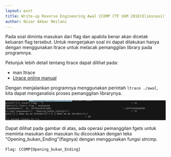 ```yaml
---
layout: post
title: Write-up Reverse Engineering Awal CCOMP CTF UGM 2018(Eliminasi)
author: Nizar Akbar Meilani
---
```


Pada soal diminta masukan dari flag dan apabila benar akan dicetak keluaran flag tersebut. Untuk mengerjakan soal ini dapat dilakukan hanya dengan menggunakan ltrace untuk melacak pemanggilan library pada programnya.

Petunjuk lebih detail tentang ltrace dapat dilihat pada:

* man ltrace
* [Ltrace online manual](http://man7.org/linux/man-pages/man1/ltrace.1.html)

Dengan menjalankan programnya menggunakan perintah `ltrace ./awal`, kita dapat menganalisis proses pemanggilan librarynya.

![awal screenshoot](https://raw.githubusercontent.com/nizarakbarm/nizarakbarm.github.io/master/images/awal.png "Screenshoot Awal")

Dapat dilihat pada gambar di atas, ada operasi pemanggilan fgets untuk meminta masukan dan masukan itu dicocokkan dengan teks "Opening_bukan_Ending"(flagnya) dengan menggunakan fungsi strcmp.

`Flag: CCOMP{Opening_bukan_Ending}`

